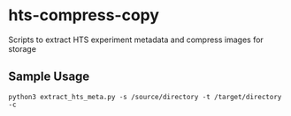 # hts-compress-copy
Scripts to extract HTS experiment metadata and compress images for storage

## Sample Usage
```
python3 extract_hts_meta.py -s /source/directory -t /target/directory -c
```
